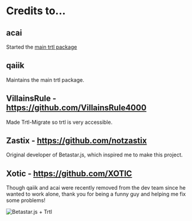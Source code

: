 # Credits to...
## acai
Started the [main trtl package](https://trtl.acaiberii.win)
## qaiik
Maintains the main trtl package.
## VillainsRule - https://github.com/VillainsRule4000
Made Trtl-Migrate so trtl is very accessible.
## Zastix - https://github.com/notzastix
Original developer of Betastar.js, which inspired me to make this project.
## Xotic - https://github.com/XOTlC
Though qaiik and acai were recently removed from the dev team since he wanted to work alone, thank you for being a funny guy and helping me fix some problems!

![Betastar.js + Trtl](https://raw.githubusercontent.com/intertransfer/trtl/main/assets/img/hi.png)